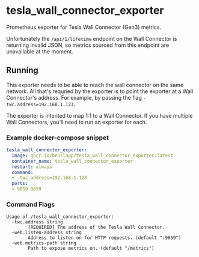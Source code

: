 # tesla_wall_connector_exporter

Prometheus exporter for Tesla Wall Connector (Gen3) metrics.

Unfortunately the `/api/1/lifetime` endpoint on the Wall Connector is returning invalid JSON, so metrics sourced from this endpoint are unavailable at the moment.

## Running

This exporter needs to be able to reach the wall connector on the same network. All that's requried by the exporter is to point the exporter at a Wall Connector's address. For example, by passing the flag `-twc.address=192.168.1.123`.

The exporter is intented to map 1:1 to a Wall Connector. If you have multiple Wall Connectors, you'll need to run an exporter for each.

### Example docker-compose snippet

```yaml
tesla_wall_connector_exporter:
  image: ghcr.io/benclapp/tesla_wall_connector_exporter:latest
  container_name: tesla_wall_connector_exporter
  restart: always
  command:
  - -twc.address=192.168.1.123
  ports:
  - 9859:9859
```

### Command Flags

```
Usage of /tesla_wall_connector_exporter:
  -twc.address string
        [REQUIRED] The address of the Tesla Wall Connector.
  -web.listen-address string
        Address to listen on for HTTP requests. (default ":9859")
  -web.metrics-path string
        Path to expose metrics on. (default "/metrics")
```
